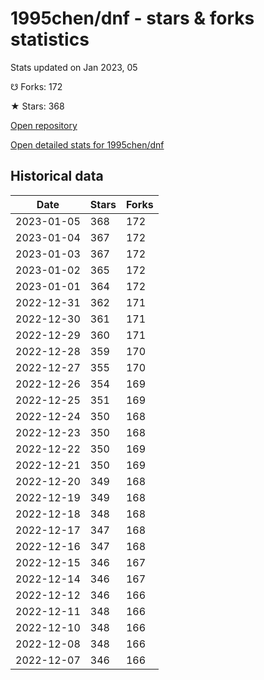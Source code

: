 # 1995chen/dnf - stars & forks statistics

Stats updated on Jan 2023, 05

☋ Forks: 172

★ Stars: 368

[Open repository](https://github.com/1995chen/dnf)

[Open detailed stats for 1995chen/dnf](https://reviewgithub.com/rep/1995chen/dnf)

## Historical data
| Date | Stars | Forks |
|------|-------|-------|
| 2023-01-05 | 368 | 172 | 
| 2023-01-04 | 367 | 172 | 
| 2023-01-03 | 367 | 172 | 
| 2023-01-02 | 365 | 172 | 
| 2023-01-01 | 364 | 172 | 
| 2022-12-31 | 362 | 171 | 
| 2022-12-30 | 361 | 171 | 
| 2022-12-29 | 360 | 171 | 
| 2022-12-28 | 359 | 170 | 
| 2022-12-27 | 355 | 170 | 
| 2022-12-26 | 354 | 169 | 
| 2022-12-25 | 351 | 169 | 
| 2022-12-24 | 350 | 168 | 
| 2022-12-23 | 350 | 168 | 
| 2022-12-22 | 350 | 169 | 
| 2022-12-21 | 350 | 169 | 
| 2022-12-20 | 349 | 168 | 
| 2022-12-19 | 349 | 168 | 
| 2022-12-18 | 348 | 168 | 
| 2022-12-17 | 347 | 168 | 
| 2022-12-16 | 347 | 168 | 
| 2022-12-15 | 346 | 167 | 
| 2022-12-14 | 346 | 167 | 
| 2022-12-12 | 346 | 166 | 
| 2022-12-11 | 348 | 166 | 
| 2022-12-10 | 348 | 166 | 
| 2022-12-08 | 348 | 166 | 
| 2022-12-07 | 346 | 166 | 

